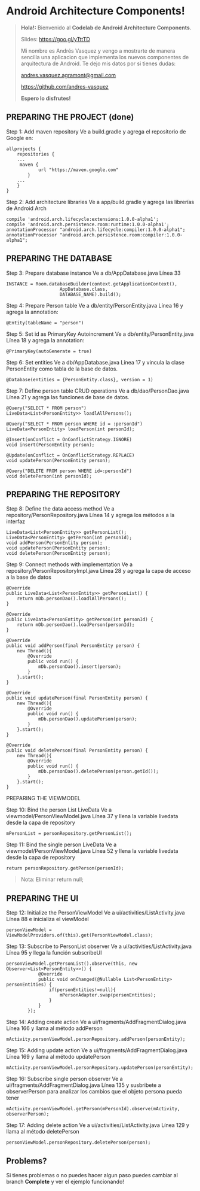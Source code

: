 Android Architecture Components!
===================

> **Hola!:**
> Bienvenido al **Codelab de Android Architecture Components**.
>
> Slides: https://goo.gl/yTttTD
>
> Mi nombre es Andrés Vasquez y vengo a mostrarte de manera sencilla una aplicacion que implementa los nuevos componentes de arquitectura de Android.
> Te dejo mis datos por si tienes dudas:
>
> andres.vasquez.agramont@gmail.com
>
> https://github.com/andres-vasquez
> 
> **Espero lo disfrutes!**

PREPARING THE PROJECT (done)
-------------

Step 1: Add maven repository
Ve a build.gradle y agrega el repositorio de Google en:
```
allprojects {
    repositories {
    ...
     maven {
            url "https://maven.google.com"
        }
    ...
    }
}
```

Step 2: Add architecture libraries
Ve a app/build.gradle y agrega las librerías de Android Arch
```
compile 'android.arch.lifecycle:extensions:1.0.0-alpha1';
compile 'android.arch.persistence.room:runtime:1.0.0-alpha1';
annotationProcessor "android.arch.lifecycle:compiler:1.0.0-alpha1";
annotationProcessor "android.arch.persistence.room:compiler:1.0.0-alpha1";
```

PREPARING THE DATABASE
--------------

Step 3: Prepare database instance
Ve a db/AppDatabase.java Línea 33
```
INSTANCE = Room.databaseBuilder(context.getApplicationContext(),
                    AppDatabase.class,
                    DATABASE_NAME).build();
```

Step 4: Prepare Person table
Ve a db/entity/PersonEntity.java Línea 16 y agrega la annotation:
```
@Entity(tableName = "person")
```

Step 5: Set id as PrimaryKey Autoincrement
Ve a db/entity/PersonEntity.java Línea 18 y agrega la annotation:
```
@PrimaryKey(autoGenerate = true)
```

Step 6: Set entities
Ve a db/AppDatabase.java Línea 17 y vincula la clase PersonEntity como tabla de la base de datos.
```
@Database(entities = {PersonEntity.class}, version = 1)
```

Step 7: Define person table CRUD operations
Ve a db/dao/PersonDao.java Línea 21 y agrega las funciones de base de datos.
```
@Query("SELECT * FROM person")
LiveData<List<PersonEntity>> loadlAllPersons();

@Query("SELECT * FROM person WHERE id = :personId")
LiveData<PersonEntity> loadPerson(int personId);

@Insert(onConflict = OnConflictStrategy.IGNORE)
void insert(PersonEntity person);

@Update(onConflict = OnConflictStrategy.REPLACE)
void updatePerson(PersonEntity person);

@Query("DELETE FROM person WHERE id=:personId")
void deletePerson(int personId);
```


PREPARING THE REPOSITORY
--------

Step 8: Define the data access method
Ve a repository/PersonRepository.java Línea 14 y agrega los métodos a la interfaz
```
LiveData<List<PersonEntity>> getPersonList();
LiveData<PersonEntity> getPerson(int personId);
void addPerson(PersonEntity person);
void updatePerson(PersonEntity person);
void deletePerson(PersonEntity person);
```

Step 9: Connect methods with implementation
Ve a repository/PersonRepositoryImpl.java Línea 28 y agrega la capa de acceso a la base de datos
```
@Override
public LiveData<List<PersonEntity>> getPersonList() {
    return mDb.personDao().loadlAllPersons();
}

@Override
public LiveData<PersonEntity> getPerson(int personId) {
    return mDb.personDao().loadPerson(personId);
}

@Override
public void addPerson(final PersonEntity person) {
    new Thread(){
        @Override
        public void run() {
            mDb.personDao().insert(person);
        }
    }.start();
}

@Override
public void updatePerson(final PersonEntity person) {
    new Thread(){
        @Override
        public void run() {
            mDb.personDao().updatePerson(person);
        }
    }.start();
}

@Override
public void deletePerson(final PersonEntity person) {
    new Thread(){
        @Override
        public void run() {
            mDb.personDao().deletePerson(person.getId());
        }
    }.start();
}
```

PREPARING THE VIEWMODEL


Step 10: Bind the person List LiveData
Ve a viewmodel/PersonViewModel.java Línea 37 y llena la variable livedata desde la capa de repository
```
mPersonList = personRepository.getPersonList();
```

Step 11: Bind the single person LiveData
Ve a viewmodel/PersonViewModel.java Línea 52 y llena la variable livedata desde la capa de repository
```
return personRepository.getPerson(personId);
```

> Nota: Eliminar return null;


PREPARING THE UI
-----------

Step 12: Initialize the PersonViewModel
Ve a ui/activities/ListActivity.java Línea 88 e inicializa el viewModel
```
personViewModel = ViewModelProviders.of(this).get(PersonViewModel.class);
```

Step 13: Subscribe to PersonList observer
Ve a ui/activities/ListActivity.java Línea 95 y llega la función subscribeUI
```
personViewModel.getPersonList().observe(this, new Observer<List<PersonEntity>>() {
            @Override
            public void onChanged(@Nullable List<PersonEntity> personEntities) {
                if(personEntities!=null){
                    mPersonAdapter.swap(personEntities);
                }
            }
        });
```

Step 14: Adding create action
Ve a ui/fragments/AddFragmentDialog.java Línea 166 y llama al método addPerson
```
mActivity.personViewModel.personRepository.addPerson(personEntity);
```

Step 15: Adding update action
Ve a ui/fragments/AddFragmentDialog.java Línea 169 y llama al método updatePerson
```
mActivity.personViewModel.personRepository.updatePerson(personEntity);
```

Step 16: Subscribe single person observer
Ve a ui/fragments/AddFragmentDialog.java Línea 135 y susbribete a observerPerson para analizar los cambios que el objeto persona pueda tener
```
mActivity.personViewModel.getPerson(mPersonId).observe(mActivity, observerPerson);
```

Step 17: Adding delete action
Ve a ui/activities/ListActivity.java Línea 129 y llama al método deletePerson
```
personViewModel.personRepository.deletePerson(person);
```



Problems?
--------------
Si tienes problemas o no puedes hacer algun paso puedes cambiar al branch **Complete** y ver el ejemplo funcionando!